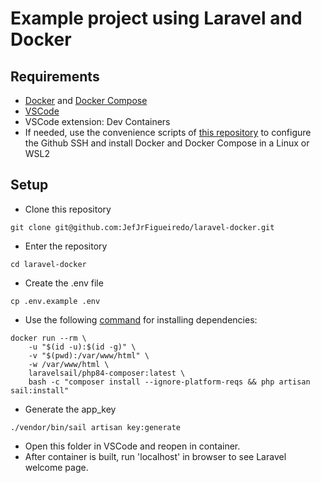 # Example project using Laravel and Docker

## Requirements
- [Docker](https://docs.docker.com/engine/install/) and [Docker Compose](https://docs.docker.com/compose/install/)
- [VSCode](https://code.visualstudio.com/download)
- VSCode extension: Dev Containers
- If needed, use the convenience scripts of [this repository](https://github.com/JefJrFigueiredo/sh-for-dev-env/tree/main) to configure the Github SSH and install Docker and Docker Compose in a Linux or WSL2

## Setup
- Clone this repository
~~~shell
git clone git@github.com:JefJrFigueiredo/laravel-docker.git
~~~
- Enter the repository
~~~shell
cd laravel-docker
~~~
- Create the .env file
~~~shell
cp .env.example .env
~~~
- Use the following [command](https://laravel.com/docs/10.x/sail#installing-composer-dependencies-for-existing-projects) for installing dependencies:
~~~shell
docker run --rm \
    -u "$(id -u):$(id -g)" \
    -v "$(pwd):/var/www/html" \
    -w /var/www/html \
    laravelsail/php84-composer:latest \
    bash -c "composer install --ignore-platform-reqs && php artisan sail:install"
~~~
- Generate the app_key
~~~shell
./vendor/bin/sail artisan key:generate
~~~
- Open this folder in VSCode and reopen in container.
- After container is built, run 'localhost' in browser to see Laravel welcome page.
